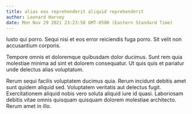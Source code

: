 ```yaml
---
title: alias eos reprehenderit aliquid reprehenderit
author: Leonard Harvey
date: Mon Nov 29 2021 23:23:58 GMT-0500 (Eastern Standard Time)
---
```

Iusto qui porro. Sequi nisi et eos error reiciendis fuga porro. Sit velit non accusantium corporis.

 Tempore omnis et doloremque quibusdam dolor ducimus. Sunt rem quia molestiae minima ad sint et dolorem consequatur. Ut quis quis et pariatur unde delectus alias voluptatum.

 Rerum sequi facilis voluptatem ducimus quia. Rerum incidunt debitis amet sunt quidem aliquid sed. Voluptatem veritatis aut delectus fugit. Exercitationem aliquid nobis vero soluta aliquid iure id quasi. Laboriosam debitis vitae omnis quisquam quisquam dolorem molestiae architecto. Rerum amet in illo.